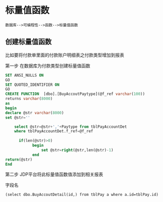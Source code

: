 # 标量值函数
`数据库-->可编程性-->函数-->标量值函数`
## 创建标量值函数

比如要将付款单里面的付款账户明细表之付款类型增加到报表

第一步 在数据库为付款类型创建标量值函数

```sql
SET ANSI_NULLS ON
GO
SET QUOTED_IDENTIFIER ON
GO
CREATE FUNCTION  [dbo].[BuyAccoutPaytype](@f_ref varchar(100))
returns varchar(8000)
as
begin
declare @str varchar(8000)
set @str=''

	select @str=@str+','+Paytype from tblPayAccountDet 
    where tblPayAccountDet.f_ref=@f_ref
	
	  if(len(@str)>0)
			begin
				set @str=right(@str,len(@str)-1)
			end
return(@str)
End
```
第二步 JDP平台将此标量值函数值添加到相关报表

字段名
```sql:no-line-numbers
(select dbo.BuyAccoutDetail(id,) from tblPay a where a.id=tblPay.id)
```
